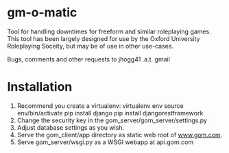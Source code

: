 # gm-o-matic
Tool for handling downtimes for freeform and similar roleplaying games. This tool has been largely designed for use by the Oxford University Roleplaying Soceity, but may be of use in other use-cases.

Bugs, comments and other requests to jhogg41 .a.t. gmail

# Installation
1. Recommend you create a virtualenv:
virtualenv env
source env/bin/activate
pip install django
pip install djangorestframework
2. Change the security key in the gom_server/gom_server/settings.py
3. Adjust database settings as you wish.
4. Serve the gom_client/app directory as static web root of www.gom.com.
5. Serve gom_server/wsgi.py as a WSGI webapp at api.gom.com
